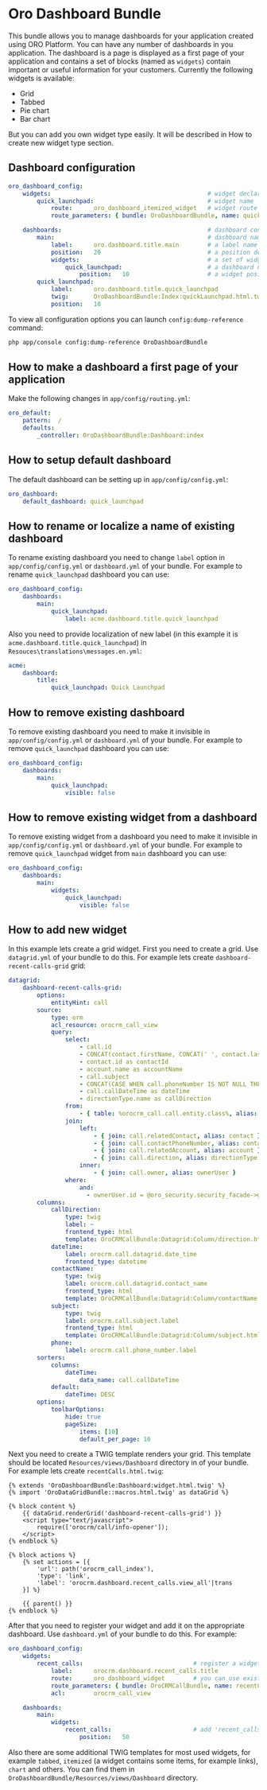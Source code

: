 Oro Dashboard Bundle
====================

This bundle allows you to manage dashboards for your application created using ORO Platform. You can have any number of dashboards in you application. The dashboard is a page is displayed as a first page of your application and contains a set of blocks (named as `widgets`) contain important or useful information for your customers.
Currently the following widgets is available:

 - Grid
 - Tabbed
 - Pie chart
 - Bar chart

But you can add you own widget type easily. It will be described in How to create new widget type section.

Dashboard configuration
-------------------------------------------------------------
``` yaml
oro_dashboard_config:
    widgets:                                            # widget declaration section
        quick_launchpad:                                # widget name
            route:      oro_dashboard_itemized_widget   # widget route
            route_parameters: { bundle: OroDashboardBundle, name: quickLaunchpad } # additional route parameters

    dashboards:                                         # dashboard configuration section
        main:                                           # dashboard name
            label:      oro.dashboard.title.main        # a label name used to localize dashboard name
            position:   20                              # a position determines an order a dashboard is shown in the dropdown list
            widgets:                                    # a set of widgets available on a dashboard
                quick_launchpad:                        # a dashboard name (must be declared in `widget` section first)
                    position:   10                      # a widget position
        quick_launchpad:
            label:      oro.dashboard.title.quick_launchpad
            twig:       OroDashboardBundle:Index:quickLaunchpad.html.twig
            position:   10
```
To view all configuration options you can launch `config:dump-reference` command:
```bash
php app/console config:dump-reference OroDashboardBundle
```

How to make a dashboard a first page of your application
--------------------------------------------------------

Make the following changes in `app/config/routing.yml`:
```yaml
oro_default:
    pattern:  /
    defaults:
        _controller: OroDashboardBundle:Dashboard:index
```

## <a href="how_to_default_dashboard"></a>How to setup default dashboard ##

The default dashboard can be setting up in `app/config/config.yml`:
```yaml
oro_dashboard:
    default_dashboard: quick_launchpad
```

How to rename or localize a name of existing dashboard
------------------------------------------------------

To rename existing dashboard you need to change `label` option in `app/config/config.yml` or `dashboard.yml` of your bundle. For example to rename `quick_launchpad` dashboard you can use:
```yaml
oro_dashboard_config:
    dashboards:
        main:
            quick_launchpad:
                label: acme.dashboard.title.quick_launchpad
```
Also you need to provide localization of new label (in this example it is `acme.dashboard.title.quick_launchpad`) in `Resouces\translations\messages.en.yml`:
```yaml
acme:
    dashboard:
        title:
            quick_launchpad: Quick Launchpad
```

How to remove existing dashboard
--------------------------------

To remove existing dashboard you need to make it invisible in `app/config/config.yml` or `dashboard.yml` of your bundle. For example to remove `quick_launchpad` dashboard you can use:
```yaml
oro_dashboard_config:
    dashboards:
        main:
            quick_launchpad:
                visible: false
```

How to remove existing widget from a dashboard
----------------------------------------------

To remove existing widget from a dashboard you need to make it invisible in `app/config/config.yml` or `dashboard.yml` of your bundle. For example to remove `quick_launchpad` widget from `main` dashboard you can use:
```yaml
oro_dashboard_config:
    dashboards:
        main:
            widgets:
                quick_launchpad:
                    visible: false
```

How to add new widget
---------------------

In this example lets create a grid widget. First you need to create a grid. Use `datagrid.yml` of your bundle to do this. For example lets create `dashboard-recent-calls-grid` grid:
```yaml
datagrid:
    dashboard-recent-calls-grid:
        options:
            entityHint: call
        source:
            type: orm
            acl_resource: orocrm_call_view
            query:
                select:
                    - call.id
                    - CONCAT(contact.firstName, CONCAT(' ', contact.lastName)) as contactName
                    - contact.id as contactId
                    - account.name as accountName
                    - call.subject
                    - CONCAT(CASE WHEN call.phoneNumber IS NOT NULL THEN call.phoneNumber ELSE contactPhone.phone END, '') as phone
                    - call.callDateTime as dateTime
                    - directionType.name as callDirection
                from:
                    - { table: %orocrm_call.call.entity.class%, alias: call }
                join:
                    left:
                        - { join: call.relatedContact, alias: contact }
                        - { join: call.contactPhoneNumber, alias: contactPhone }
                        - { join: call.relatedAccount, alias: account }
                        - { join: call.direction, alias: directionType }
                    inner:
                        - { join: call.owner, alias: ownerUser }
                where:
                    and:
                      - ownerUser.id = @oro_security.security_facade->getLoggedUserId
        columns:
            callDirection:
                type: twig
                label: ~
                frontend_type: html
                template: OroCRMCallBundle:Datagrid:Column/direction.html.twig
            dateTime:
                label: orocrm.call.datagrid.date_time
                frontend_type: datetime
            contactName:
                type: twig
                label: orocrm.call.datagrid.contact_name
                frontend_type: html
                template: OroCRMCallBundle:Datagrid:Column/contactName.html.twig
            subject:
                type: twig
                label: orocrm.call.subject.label
                frontend_type: html
                template: OroCRMCallBundle:Datagrid:Column/subject.html.twig
            phone:
                label: orocrm.call.phone_number.label
        sorters:
            columns:
                dateTime:
                    data_name: call.callDateTime
            default:
                dateTime: DESC
        options:
            toolbarOptions:
                hide: true
                pageSize:
                    items: [10]
                    default_per_page: 10
```

Next you need to create a TWIG template renders your grid. This template should be located `Resources/views/Dashboard` directory in of your bundle. For example lets create `recentCalls.html.twig`:
```twig
{% extends 'OroDashboardBundle:Dashboard:widget.html.twig' %}
{% import 'OroDataGridBundle::macros.html.twig' as dataGrid %}

{% block content %}
    {{ dataGrid.renderGrid('dashboard-recent-calls-grid') }}
    <script type="text/javascript">
        require(['orocrm/call/info-opener']);
    </script>
{% endblock %}

{% block actions %}
    {% set actions = [{
        'url': path('orocrm_call_index'),
        'type': 'link',
        'label': 'orocrm.dashboard.recent_calls.view_all'|trans
    }] %}

    {{ parent() }}
{% endblock %}
```

After that you need to register your widget and add it on the appropriate dashboard. Use `dashboard.yml` of your bundle to do this. For example:
```yaml
oro_dashboard_config:
    widgets:
        recent_calls:                               # register a widget
            label:      orocrm.dashboard.recent_calls.title
            route:      oro_dashboard_widget        # you can use existing controller to render your TWIG template
            route_parameters: { bundle: OroCRMCallBundle, name: recentCalls }   # just specify a bundle and a TWIG template name
            acl:        orocrm_call_view

    dashboards:
        main:
            widgets:
                recent_calls:                       # add 'recent_calls' widget on 'main' dashboard
                    position:   50
```

Also there are some additional TWIG templates for most used widgets, for example `tabbed`, `itemized` (a widget contains some items, for example links), `chart` and others. You can find them in `OroDashboardBundle/Resources/views/Dashboard` directory.
